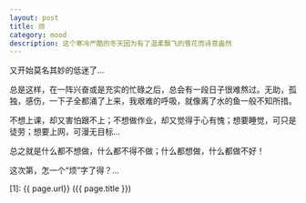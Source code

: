 ```yaml
---
layout: post
title: 烦
category: mood
description: 这个寒冷严酷的冬天因为有了温柔飘飞的雪花而诗意盎然
---
```


又开始莫名其妙的低迷了…

总是这样，在一阵兴奋或是充实的忙碌之后，总会有一段日子很难熬过。无助，孤独，感伤，一下子全都涌了上来，我艰难的呼吸，就像离了水的鱼一般不知所措。

不想上课，却又害怕跟不上；不想做作业，却又觉得于心有愧；想要睡觉，可只是徒劳；想要上网，可漫无目标…

总之就是什么都不想做，什么都不得不做；什么都想做，什么都做不好！

这次第，怎一个“烦”字了得？…




[SilentVally]:    http://silentvally.github.io  "SilentVally"
[1]:    {{ page.url}}  ({{ page.title }})
